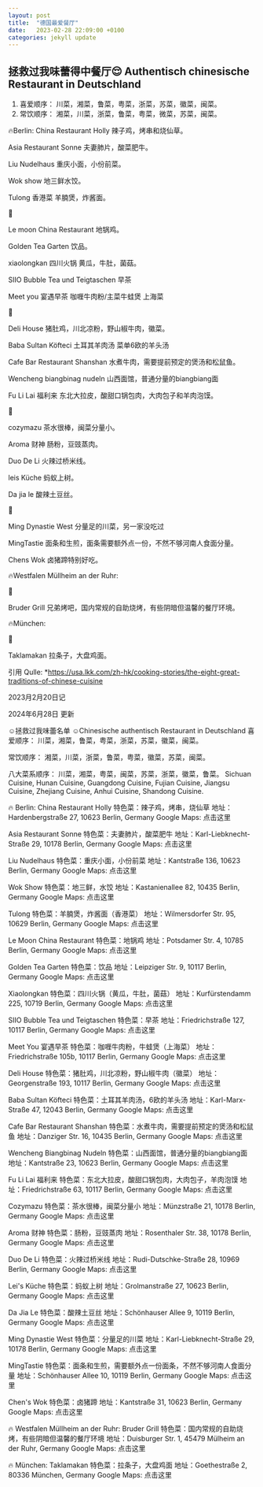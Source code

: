 ```yaml
---
layout: post
title:  "德国最爱餐厅"
date:   2023-02-28 22:09:00 +0100
categories: jekyll update
---
```


## 拯救过我味蕾得中餐厅😌 Authentisch chinesische Restaurant in Deutschland 
1. 喜爱顺序：
川菜，湘菜，鲁菜，粤菜，浙菜，苏菜，徽菜，闽菜。
2. 常饮顺序：
湘菜，川菜，浙菜，鲁菜，粤菜，微菜，苏菜，闽菜。


🔥Berlin:
China Restaurant Holly 辣子鸡，烤串和烧仙草。

Asia Restaurant Sonne 夫妻肺片，酸菜肥牛。

Liu Nudelhaus 重庆小面，小份前菜。

Wok show 地三鲜水饺。

Tulong 香港菜 羊腩煲，炸酱面。

🌈

Le moon China Restaurant 地锅鸡。

Golden Tea Garten 饮品。

xiaolongkan 四川火锅 黄瓜，牛肚，菌菇。

SIIO Bubble Tea und Teigtaschen 早茶

Meet you 宴遇早茶 咖喱牛肉粉/主菜牛蛙煲 上海菜

🌈

Deli House 猪肚鸡，川北凉粉，野山椒牛肉，徽菜。

Baba Sultan Köfteci 土耳其羊肉汤 菜单6欧的羊头汤

Cafe Bar Restaurant Shanshan 水煮牛肉，需要提前预定的煲汤和松鼠鱼。

Wencheng biangbinag nudeln 山西面馆，普通分量的biangbiang面

Fu Li Lai 福利来 东北大拉皮，酸甜口锅包肉，大肉包子和羊肉泡馍。

🌈

cozymazu 茶水很棒，闽菜分量小。

Aroma 财神 肠粉，豆豉蒸肉。

Duo De Li 火辣过桥米线。

leis Küche 蚂蚁上树。

Da jia le 酸辣土豆丝。

🌈

Ming Dynastie West 分量足的川菜，另一家没吃过

MingTastie 面条和生煎，面条需要额外点一份，不然不够河南人食面分量。

Chens Wok 卤猪蹄特别好吃。




🔥Westfalen Müllheim an der Ruhr:

🌈

Bruder Grill 兄弟烤吧，国内常规的自助烧烤，有些阴暗但温馨的餐厅环境。




🔥München:

🌈

Taklamakan 拉条子，大盘鸡面。

引用
Qulle: *https://usa.lkk.com/zh-hk/cooking-stories/the-eight-great-traditions-of-chinese-cuisine

2023月2月20日记




2024年6月28日 更新

☺️拯救过我味蕾名单
☺️Chinesische authentisch Restaurant in Deutschland
喜爱顺序：
川菜，湘菜，鲁菜，粤菜，浙菜，苏菜，徽菜，闽菜。

常饮顺序：
湘菜，川菜，浙菜，鲁菜，粤菜，徽菜，苏菜，闽菜。

八大菜系顺序：
川菜，湘菜，粤菜，闽菜，苏菜，浙菜，徽菜，鲁菜。
Sichuan Cuisine, Hunan Cuisine, Guangdong Cuisine, Fujian Cuisine, Jiangsu Cuisine, Zhejiang Cuisine, Anhui Cuisine, Shandong Cuisine.

🔥 Berlin:
China Restaurant Holly
特色菜：辣子鸡，烤串，烧仙草
地址：Hardenbergstraße 27, 10623 Berlin, Germany
Google Maps: 点击这里

Asia Restaurant Sonne
特色菜：夫妻肺片，酸菜肥牛
地址：Karl-Liebknecht-Straße 29, 10178 Berlin, Germany
Google Maps: 点击这里

Liu Nudelhaus
特色菜：重庆小面，小份前菜
地址：Kantstraße 136, 10623 Berlin, Germany
Google Maps: 点击这里

Wok Show
特色菜：地三鲜，水饺
地址：Kastanienallee 82, 10435 Berlin, Germany
Google Maps: 点击这里

Tulong
特色菜：羊腩煲，炸酱面（香港菜）
地址：Wilmersdorfer Str. 95, 10629 Berlin, Germany
Google Maps: 点击这里

Le Moon China Restaurant
特色菜：地锅鸡
地址：Potsdamer Str. 4, 10785 Berlin, Germany
Google Maps: 点击这里

Golden Tea Garten
特色菜：饮品
地址：Leipziger Str. 9, 10117 Berlin, Germany
Google Maps: 点击这里

Xiaolongkan
特色菜：四川火锅（黄瓜，牛肚，菌菇）
地址：Kurfürstendamm 225, 10719 Berlin, Germany
Google Maps: 点击这里

SIIO Bubble Tea und Teigtaschen
特色菜：早茶
地址：Friedrichstraße 127, 10117 Berlin, Germany
Google Maps: 点击这里

Meet You 宴遇早茶
特色菜：咖喱牛肉粉，牛蛙煲（上海菜）
地址：Friedrichstraße 105b, 10117 Berlin, Germany
Google Maps: 点击这里

Deli House
特色菜：猪肚鸡，川北凉粉，野山椒牛肉（徽菜）
地址：Georgenstraße 193, 10117 Berlin, Germany
Google Maps: 点击这里

Baba Sultan Köfteci
特色菜：土耳其羊肉汤，6欧的羊头汤
地址：Karl-Marx-Straße 47, 12043 Berlin, Germany
Google Maps: 点击这里

Cafe Bar Restaurant Shanshan
特色菜：水煮牛肉，需要提前预定的煲汤和松鼠鱼
地址：Danziger Str. 16, 10435 Berlin, Germany
Google Maps: 点击这里

Wencheng Biangbinag Nudeln
特色菜：山西面馆，普通分量的biangbiang面
地址：Kantstraße 23, 10623 Berlin, Germany
Google Maps: 点击这里

Fu Li Lai 福利来
特色菜：东北大拉皮，酸甜口锅包肉，大肉包子，羊肉泡馍
地址：Friedrichstraße 63, 10117 Berlin, Germany
Google Maps: 点击这里

Cozymazu
特色菜：茶水很棒，闽菜分量小
地址：Münzstraße 21, 10178 Berlin, Germany
Google Maps: 点击这里

Aroma 财神
特色菜：肠粉，豆豉蒸肉
地址：Rosenthaler Str. 38, 10178 Berlin, Germany
Google Maps: 点击这里

Duo De Li
特色菜：火辣过桥米线
地址：Rudi-Dutschke-Straße 28, 10969 Berlin, Germany
Google Maps: 点击这里

Lei's Küche
特色菜：蚂蚁上树
地址：Grolmanstraße 27, 10623 Berlin, Germany
Google Maps: 点击这里

Da Jia Le
特色菜：酸辣土豆丝
地址：Schönhauser Allee 9, 10119 Berlin, Germany
Google Maps: 点击这里

Ming Dynastie West
特色菜：分量足的川菜
地址：Karl-Liebknecht-Straße 29, 10178 Berlin, Germany
Google Maps: 点击这里

MingTastie
特色菜：面条和生煎，需要额外点一份面条，不然不够河南人食面分量
地址：Schönhauser Allee 10, 10119 Berlin, Germany
Google Maps: 点击这里

Chen's Wok
特色菜：卤猪蹄
地址：Kantstraße 31, 10623 Berlin, Germany
Google Maps: 点击这里

🔥 Westfalen Müllheim an der Ruhr:
Bruder Grill
特色菜：国内常规的自助烧烤，有些阴暗但温馨的餐厅环境
地址：Duisburger Str. 1, 45479 Mülheim an der Ruhr, Germany
Google Maps: 点击这里

🔥 München:
Taklamakan
特色菜：拉条子，大盘鸡面
地址：Goethestraße 2, 80336 München, Germany
Google Maps: 点击这里

